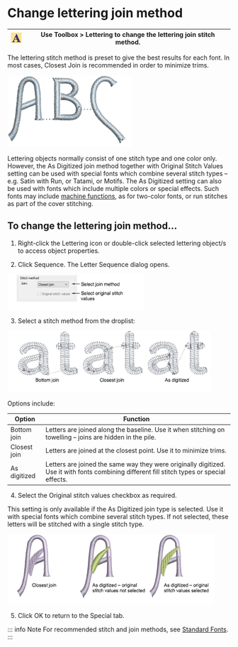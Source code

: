 # Change lettering join method

| ![Lettering00059.png](assets/Lettering00059.png) | Use Toolbox > Lettering to change the lettering join stitch method. |
| ------------------------------------------------ | ------------------------------------------------------------------- |

The lettering stitch method is preset to give the best results for each font. In most cases, Closest Join is recommended in order to minimize trims.

![JoinMethod.png](assets/JoinMethod.png)

Lettering objects normally consist of one stitch type and one color only. However, the As Digitized join method together with Original Stitch Values setting can be used with special fonts which combine several stitch types – e.g. Satin with Run, or Tatami, or Motifs. The As Digitized setting can also be used with fonts which include multiple colors or special effects. Such fonts may include [machine functions](../../glossary/glossary), as for two-color fonts, or run stitches as part of the cover stitching.

## To change the lettering join method...

1. Right-click the Lettering icon or double-click selected lettering object/s to access object properties.

2. Click Sequence. The Letter Sequence dialog opens.

![lettering_advanced00062.png](assets/lettering_advanced00062.png)

3. Select a stitch method from the droplist:

![lettering_advanced00065.png](assets/lettering_advanced00065.png)

Options include:

| Option       | Function                                                                                                                                    |
| ------------ | ------------------------------------------------------------------------------------------------------------------------------------------- |
| Bottom join  | Letters are joined along the baseline. Use it when stitching on towelling – joins are hidden in the pile.                                   |
| Closest join | Letters are joined at the closest point. Use it to minimize trims.                                                                          |
| As digitized | Letters are joined the same way they were originally digitized. Use it with fonts combining different fill stitch types or special effects. |

4. Select the Original stitch values checkbox as required.

This setting is only available if the As Digitized join type is selected. Use it with special fonts which combine several stitch types. If not selected, these letters will be stitched with a single stitch type.

![lettering_advanced00068.png](assets/lettering_advanced00068.png)

5. Click OK to return to the Special tab.

::: info Note
For recommended stitch and join methods, see [Standard Fonts](../../Management/sample_fonts/Standard_Fonts).
:::
